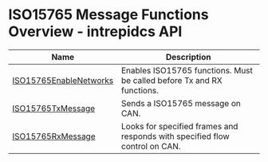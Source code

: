 # ISO15765 Message Functions Overview - intrepidcs API

| Name                                                                        | Description                                                                 |
| --------------------------------------------------------------------------- | --------------------------------------------------------------------------- |
| [ISO15765EnableNetworks](iso15765\_enablenetworks-method-intrepidcs-api.md) | Enables ISO15765 functions. Must be called before Tx and RX functions.      |
| [ISO15765TxMessage](iso15765\_transmitmessage-method-intrepidcs-api.md)     | Sends a ISO15765 message on CAN.                                            |
| [ISO15765RxMessage](iso15765\_receivemessage-method-intrepidcs-api.md)      | Looks for specified frames and responds with specified flow control on CAN. |

